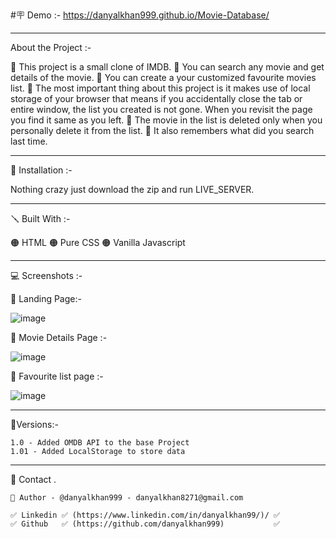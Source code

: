 #🪧 Demo :- https://danyalkhan999.github.io/Movie-Database/

------------------------------------------------------------------------------------------------------------------------------------------------------

About the Project :- 
  
  🔴 This project is a small clone of IMDB.
  🔴 You can search any movie and get details of the movie.
  🔴 You can create a your customized favourite movies list.
  🔴 The most important thing about this project is it makes use of local storage of your browser that means if you accidentally close the tab or entire 
      window, the list you created is not gone. When you revisit the page you find it same as you left.
  🔴 The movie in the list is deleted only when you personally delete it from the list.
  🔴 It also remembers what did you search last time.
 
------------------------------------------------------------------------------------------------------------------------------------------------------

📐 Installation :-
  
  Nothing crazy just download the zip and run LIVE_SERVER.

------------------------------------------------------------------------------------------------------------------------------------------------------

🪛 Built With :-

  🟠 HTML
  🟠 Pure CSS
  🟠 Vanilla Javascript

------------------------------------------------------------------------------------------------------------------------------------------------------
💻 Screenshots :-  
  
   🔴 Landing Page:-
   
   ![image](https://scontent.fixr3-4.fna.fbcdn.net/v/t39.30808-6/340127061_519011137060632_1302792673238601584_n.jpg?_nc_cat=106&ccb=1-7&_nc_sid=730e14&_nc_ohc=QeN5LUeSeX4AX8pPAFD&_nc_ht=scontent.fixr3-4.fna&oh=00_AfAfmErTWH9g8bbKQ3QkLle3vWeRvhUyb48SQOJRT3KG7g&oe=6433E96D)

   🔴 Movie Details Page :-
  
   ![image](https://scontent.fixr3-4.fna.fbcdn.net/v/t39.30808-6/340113304_610100057362440_2866837228446269973_n.jpg?_nc_cat=109&ccb=1-7&_nc_sid=730e14&_nc_ohc=ukLWQH8XziMAX82B9v9&_nc_ht=scontent.fixr3-4.fna&oh=00_AfC0whApYitbR12kLyYv4XMiSNUT5GLov7Srn1ow7B4EDQ&oe=6433F7BE)

   🔴 Favourite list page :-
  
   ![image](https://scontent.fixr3-3.fna.fbcdn.net/v/t39.30808-6/340008272_232356439299017_7775920679939047766_n.jpg?stp=dst-jpg_p960x960&_nc_cat=102&ccb=1-7&_nc_sid=730e14&_nc_ohc=tv1myWsNAOsAX_jGCeC&_nc_ht=scontent.fixr3-3.fna&oh=00_AfA0yFpnMAyEn9ySM4um-SHVxrEeABZkJapooWvgfTsuYA&oe=64350199)


  ------------------------------------------------------------------------------------------------------------------------------------------------------
  
  🚦Versions:-
  
    1.0 - Added OMDB API to the base Project
    1.01 - Added LocalStorage to store data
  
  ------------------------------------------------------------------------------------------------------------------------------------------------------
  
 🙎 Contact .

    🔗 Author - @danyalkhan999 - danyalkhan8271@gmail.com

    ✅ Linkedin ✅ (https://www.linkedin.com/in/danyalkhan99/)/ ✅
    ✅ Github   ✅ (https://github.com/danyalkhan999)           ✅
